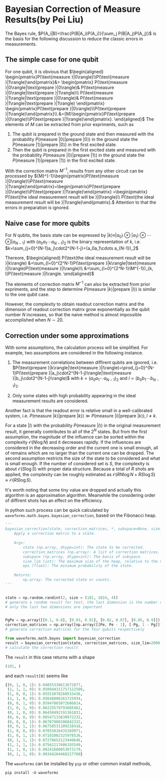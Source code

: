 # Bayesian Correction of Measure Results(by Pei Liu)

The Bayes rule,
$P(A_i|B)=\frac{P(B|A_i)P(A_i)}{\sum_j P(B|A_j)P(A_j)}$
is the basis for the following discussion to reduce the classic errors in measurements.

## The simple case for one qubit

For one qubit,
it is obvious that
$\begin{aligned}
\begin{pmatrix}P(\text{measure }|0\rangle)\\P(\text{measure }|1\rangle)\end{pmatrix}&=
\begin{pmatrix}
P(\text{measure }|0\rangle|\text{prepare }|0\rangle)&
P(\text{measure }|0\rangle|\text{prepare }|1\rangle)\\
P(\text{measure }|1\rangle|\text{prepare }|0\rangle)&
P(\text{measure }|1\rangle|\text{prepare }|1\rangle)
\end{pmatrix}
\begin{pmatrix}P(\text{prepare }|0\rangle)\\P(\text{prepare }|1\rangle)\end{pmatrix}\\
&={M}\begin{pmatrix}P(\text{prepare }|0\rangle)\\P(\text{prepare }|1\rangle)\end{pmatrix}.
\end{aligned}$
The elements of $M$ can be extracted from prior expriments,
such as
1. The qubit is prepared in the ground state and then measured with the probability $P(\text{measure }|0\rangle|\text{prepare }|0\rangle)$ in the ground state the $P(\text{measure }|1\rangle|\text{prepare }|0\rangle)$ in the first excited state.
2. Then the qubit is prepared in the first excited state and measured with the probability $P(\text{measure }|0\rangle|\text{prepare }|1\rangle)$ in the ground state the $P(\text{measure }|1\rangle|\text{prepare }|1\rangle)$ in the first excited state.

With the correction matrix $M^{-1}$,
results from any other circuit can be processed by
${M}^{-1}\begin{pmatrix}P(\text{measure }|0\rangle)\\P(\text{measure }|1\rangle)\end{pmatrix}=\begin{pmatrix}P(\text{prepare }|0\rangle)\\P(\text{prepare }|1\rangle)\end{pmatrix}
=\begin{pmatrix}
P(\text{the ideal measurement result will be }|0\rangle)\\
P(\text{the ideal measurement result will be }|1\rangle)\end{pmatrix}.$
Attention to that the errors in preparation is ignored.

## Naive case for more qubits
For $N$ qubits,
the basis state can be expressed by
$|k\rangle\equiv|a_0\rangle\otimes|a_1\rangle\otimes\cdots\otimes|a_{N-1}\rangle$
with $(a_0a_1\cdots a_{N-1})_2$ is the binary representation of $k$,
i.e.
$k=\sum_{j=0}^{N-1}a_j\cdot2^{N-1-j}=(a_0a_1\cdots a_{N-1})_2$

Thereore,
$\begin{aligned}
P(\text{the ideal measurement result will be }|k\rangle)
&=\sum_{l=0}^{2^N-1}P(\text{prepare }|k\rangle|\text{measure }|l\rangle)P(\text{measure }|l\rangle)\\
&=\sum_{l=0}^{2^N-1}(M^{-1})_{k, l}P(\text{measure }|l\rangle.
\end{aligned}$

The elements of correction matrix $M^{-1}$ can also be extracted from prior expriments,
and the step to determine $P(\text{measure }|k\rangle|\text{prepare }|l\rangle)$ is similar to the one qubit case.

However,
the complexity to obtain readout correction matrix and the dimension of readout correction matrix grow exponentially as the qubit number $N$ increases,
so that the naive method is almost impossible accomplished when $N\sim20$.

## Correction under some approximations

With some assumptions, 
the calculation process will be simplified.
For example,
two assumptions are considered in the following instance.

1. The measurement correlations between diffirent qubits are ignored,
i.e.
$P(\text{prepare }|k\rangle|\text{measure }|l\rangle)=\prod_{j=0}^{N-1}P(\text{prepare }|a_j\cdot2^{N-1-j}\rangle|\text{measure }|b_j\cdot2^{N-1-j}\rangle)$
with $k=(a_0a_1\cdots a_{N-1})_2$ and $l=(b_0b_1\cdots b_{N-1})_2$.

2. Only some states with high probability appearing in the ideal measurement results are considered.

Another fact is that the readout error is relative small in a well-calibrated system,
i.e. $P(\text{measure }|k\rangle|\text{prepare }|k\rangle)\gg P(\text{measure }|l\rangle|\text{prepare }|k\rangle), l\neq k$.

For a state $|l\rangle$ with the probability $P(\text{measure }|l\rangle)$ in the original measurement result,
it generally contributes to all of the $2^N$ states.
But from the first assumption,
the magnitude of the influence can be sorted within the complexity $\mathcal O(N\log N)$ and it decreases rapidly. If the influences are considered in the decreasing order and the current one is small enough, all of remains which are no larger than the current one can be dropped. The second assumption restricts the size of the state to be considered and what is small enough.
If the number of considered set is $S$,
the complexity is about $\mathcal O(S\log S)$ with proper data structure.
Because a total of $R$ shots are applied,
the complexity can be roughly estimated as $\mathcal O(RN\log N+RS\log S)\approx\mathcal O(RS\log S)$.

It's worth noting that some tiny value are dropped and actually this algorithm is an approximation algorithm.
Meanwhile the considering order of diffirent shots has an effect on the efficiency.

In python such process can be quick calculated by `waveforms.math.bayes.bayesian_correction`,
based on the Fibonacci heap.
```python
'''
bayesian_correction(state, correction_matrices, *, subspace=None, size_lim=1024, eps=1e-06)
    Apply a correction matrix to a state.
    
    Args:
        state (np.array, dtype=int): The state to be corrected.
        correction_matrices (np.array): A list of correction matrices.
        subspace (np.array, dtype=int): The basis of subspace.
        size_lim (int): The maximum size of the heap, relative to the number of consider states.
        eps (float): The minimum probability of the state.
    
    Returns:
        np.array: The corrected state or counts.
'''
```

```python

state = np.random.randint(2, size = (101, 1024, 4))
# generate a random result for test, the last dimension is the number of measured qubits, the penultimate dimension is the number of shots
# only the last two dimensions are important


PgPe = np.array([[0.1, 0.8], [0.03, 0.91], [0.02, 0.87], [0.05, 0.9]])
correction_matrices = np.array([np.array([[Pe, Pe - 1], [-Pg, 1 - Pg]]) / (Pe - Pg) for Pg, Pe in PgPe]) 
# generate correction matrices for the four qubits respectively

from waveforms.math.bayes import bayesian_correction
result = bayesian_correction(state, correction_matrices, size_lim=2000, eps=1e-5)
# calculate the correction reuslt
```


The `result` in this case returns with a shape
```python
(101, )
```
and each `result[0]` seems like
```python
{(0, 1, 0, 1): 0.04855336613672877,
 (1, 1, 1, 0): 0.050944311757122586,
 (1, 0, 0, 1): 0.05551078260515436,
 (1, 1, 0, 0): 0.05648806261725934,
 (0, 0, 1, 0): 0.05947065072686814,
 (1, 0, 1, 0): 0.06225579793665462,
 (0, 1, 0, 0): 0.06450492191361831,
 (0, 0, 0, 0): 0.06547133830972232,
 (0, 0, 0, 1): 0.06707908106842332,
 (0, 0, 1, 1): 0.06758531109218416,
 (1, 0, 0, 0): 0.07055826435269971,
 (1, 0, 1, 1): 0.07181082325978526,
 (0, 1, 1, 1): 0.07278652123449646,
 (1, 1, 1, 1): 0.07561217606193549,
 (1, 1, 0, 1): 0.08241680853073179,
 (0, 1, 1, 0): 0.09344204468217768}
```

The `waveforms` can be installed by `pip` or other common install methods,
```
pip install -U waveforms
```

 









